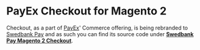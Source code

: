 # PayEx Checkout for Magento 2

Checkout, as a part of [PayEx][payex]' Commerce offering, is being rebranded to
[Swedbank Pay][swedbank-pay] and as such you can find its source code under
**[Swedbank Pay Magento 2 Checkout][checkout]**.

[payex]: https://payex.com/
[swedbank-pay]: https://www.swedbankpay.com/
[checkout]: https://github.com/SwedbankPay/swedbank-pay-magento2-checkout/
